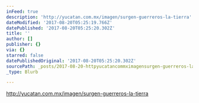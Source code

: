 ```yaml
---
inFeed: true
description: 'http://yucatan.com.mx/imagen/surgen-guerreros-la-tierra'
dateModified: '2017-08-20T05:25:19.766Z'
datePublished: '2017-08-20T05:25:20.302Z'
title: ''
author: []
publisher: {}
via: {}
starred: false
datePublishedOriginal: '2017-08-20T05:25:20.302Z'
sourcePath: _posts/2017-08-20-httpyucatancommximagensurgen-guerreros-la-tierra.md
_type: Blurb

---
```

http://yucatan.com.mx/imagen/surgen-guerreros-la-tierra